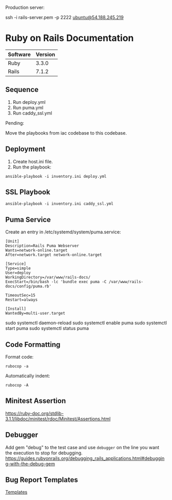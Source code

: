 Production server:

ssh -i rails-server.pem -p 2222 ubuntu@54.188.245.219 

# Ruby on Rails Documentation

| Software | Version |
| -------- | ------- |
| Ruby     | 3.3.0   |
| Rails    | 7.1.2   |


## Sequence

1. Run deploy.yml 
2. Run puma.yml
3. Run caddy_ssl.yml

Pending:

Move the playbooks from iac codebase to this codebase.

## Deployment

1. Create host.ini file.
2. Run the playbook:

```
ansible-playbook -i inventory.ini deploy.yml
```

## SSL Playbook

```
ansible-playbook -i inventory.ini caddy_ssl.yml
```

## Puma Service

Create an entry in /etc/systemd/system/puma.service:

```
[Unit]
Description=Rails Puma Webserver
Wants=network-online.target
After=network.target network-online.target
 
[Service]
Type=simple
User=deploy
WorkingDirectory=/var/www/rails-docs/
ExecStart=/bin/bash -lc 'bundle exec puma -C /var/www/rails-docs/config/puma.rb'

TimeoutSec=15
Restart=always

[Install]
WantedBy=multi-user.target
```

sudo systemctl daemon-reload
sudo systemctl enable puma
sudo systemctl start puma
sudo systemctl status puma


## Code Formatting

Format code:

```
rubocop -a
```

Automatically indent:

```
rubocop -A
```

## Minitest Assertion

https://ruby-doc.org/stdlib-3.1.1/libdoc/minitest/rdoc/Minitest/Assertions.html

## Debugger

Add gem "debug" to the test case and use `debugger` on the line you want the execution to stop for debugging.
https://guides.rubyonrails.org/debugging_rails_applications.html#debugging-with-the-debug-gem

## Bug Report Templates

[Templates](https://github.com/rails/rails/tree/main/guides/bug_report_templates)
